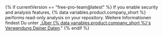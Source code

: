 {% if currentVersion == "free-pro-team@latest" %}
If you enable security and analysis features,
{% data variables.product.company_short %} performs read-only analysis on your repository. Weitere Informationen findest Du unter „[Über {% data variables.product.company_short %}'s Verwendung Deiner Daten](/github/understanding-how-github-uses-and-protects-your-data/about-githubs-use-of-your-data)."
{% endif %}
